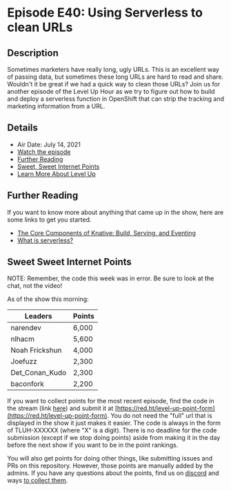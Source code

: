 # Episode E40: Using Serverless to clean URLs

## Description

Sometimes marketers have really long, ugly URLs. This is an excellent way of passing data, but sometimes these long URLs are hard to read and share. Wouldn't it be great if we had a quick way to clean those URLs? Join us for another episode of the Level Up Hour as we try to figure out how to build and deploy a serverless function in OpenShift that can strip the tracking and marketing information from a URL.

## Details

* Air Date: July 14, 2021
* [Watch the episode](https://www.youtube.com/watch?v=nRhWp0ct-6k)
* [Further Reading](#further-reading)
* [Sweet, Sweet Internet Points](#sweet-sweet-internet-points)
* [Learn More About Level Up](https://red.ht/leveluphour)

## Further Reading

If you want to know more about anything that came up in the show, here are some links to get you started.

* [The Core Components of Knative: Build, Serving, and Eventing](https://www.alibabacloud.com/blog/the-core-components-of-knative-build-serving-and-eventing_595993)
* [What is serverless?](https://www.redhat.com/en/topics/cloud-native-apps/what-is-serverless)

## Sweet Sweet Internet Points

NOTE: Remember, the code this week was in error. Be sure to look at the chat, not the video!

As of the show this morning:

| Leaders | Points |
| ------- | ------ |
| narendev | 6,000 |
| nlhacm | 5,600 |
| Noah Frickshun | 4,000 |
| Joefuzz | 2,300 |
| Det_Conan_Kudo | 2,300 |
| baconfork | 2,200 |

If you want to collect points for the most recent episode, find the code in the stream (link [here](#details)) and submit it at [https://red.ht/level-up-point-form](https://red.ht/level-up-point-form).
You do not need the "full" url that is displayed in the show it just makes it easier.
The code is always in the form of TLUH-XXXXXX (where "X" is a digit).
There is no deadline for the code submission (except if we stop doing points) aside from making it in the day before the next show if you want to be in the point rankings.

You will also get points for doing other things, like submitting issues and PRs on this repository.
However, those points are manually added by the admins.
If you have any questions about the points, find us on [discord](https://discord.gg/5VMVGJt) and ways [to collect them](../activities.md).
